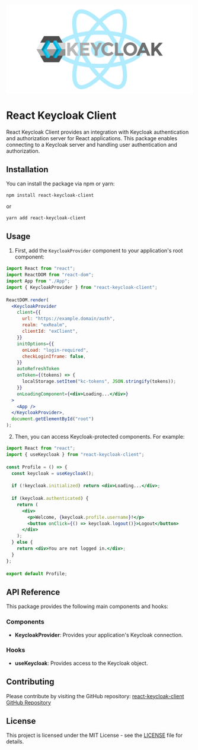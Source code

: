 ![Reawind](/docs/images/banner.jpg "react-keycloak-client")

# React Keycloak Client

React Keycloak Client provides an integration with Keycloak authentication and authorization server for React applications. This package enables connecting to a Keycloak server and handling user authentication and authorization.

## Installation

You can install the package via npm or yarn:

```
npm install react-keycloak-client
```

or

```
yarn add react-keycloak-client
```

## Usage

1. First, add the `KeycloakProvider` component to your application's root component:

```jsx
import React from "react";
import ReactDOM from "react-dom";
import App from "./App";
import { KeycloakProvider } from "react-keycloak-client";

ReactDOM.render(
  <KeycloakProvider
    client={{
      url: "https://example.domain/auth",
      realm: "exRealm",
      clientId: "exClient",
    }}
    initOptions={{
      onLoad: "login-required",
      checkLoginIframe: false,
    }}
    autoRefreshToken
    onToken={(tokens) => {
      localStorage.setItem("kc-tokens", JSON.stringify(tokens));
    }}
    onLoadingComponent={<div>Loading...</div>}
  >
    <App />
  </KeycloakProvider>,
  document.getElementById("root")
);
```

2. Then, you can access Keycloak-protected components. For example:

```jsx
import React from "react";
import { useKeycloak } from "react-keycloak-client";

const Profile = () => {
  const keycloak = useKeycloak();

  if (!keycloak.initialized) return <div>Loading...</div>;

  if (keycloak.authenticated) {
    return (
      <div>
        <p>Welcome, {keycloak.profile.username}!</p>
        <button onClick={() => keycloak.logout()}>Logout</button>
      </div>
    );
  } else {
    return <div>You are not logged in.</div>;
  }
};

export default Profile;
```

## API Reference

This package provides the following main components and hooks:

### Components

- **KeycloakProvider**: Provides your application's Keycloak connection.

### Hooks

- **useKeycloak**: Provides access to the Keycloak object.

## Contributing

Please contribute by visiting the GitHub repository: [react-keycloak-client GitHub Repository](https://github.com/gokhangunduz/react-keycloak-client)

## License

This project is licensed under the MIT License - see the [LICENSE](LICENSE) file for details.
